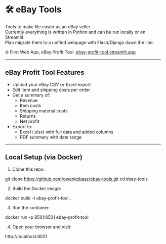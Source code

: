 # 🛠️ eBay Tools

Tools to make life easier as an eBay seller.  
Currently everything is written in Python and can be run locally or on Streamlit.  
Plan migrate them to a unified webpage with Flash/Django down the line.

🌐 First Web App, eBay Profit Tool: [ebay-profit-tool.streamlit.app](https://ebay-profit-tool.streamlit.app/)

---

## eBay Profit Tool Features

- Upload your eBay CSV or Excel export
- Edit item and shipping costs per order
- Get a summary of:
  - Revenue
  - Item costs
  - Shipping material costs
  - Returns
  - Net profit
- Export to:
  - Excel (.xlsx) with full data and added columns
  - PDF summary with date range

---

## Local Setup (via Docker)

1. Clone this repo:

git clone https://github.com/owenkobasz/ebay-tools.git
cd ebay-tools

2. Build the Docker image:

docker build -t ebay-profit-tool .

3. Run the container:

docker run -p 8501:8501 ebay-profit-tool

4. Open your browser and visit:

http://localhost:8501
